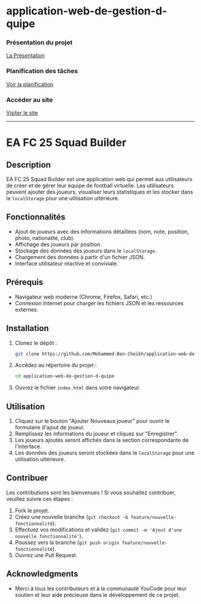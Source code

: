 # application-web-de-gestion-d-quipe

### Présentation du projet
[La Présentation](https://www.canva.com/design/DAGX3y7DDXI/Otu66PrUWTOWYkuU3aaPIg/edit?utm_content=DAGX3y7DDXI&utm_campaign=designshare&utm_medium=link2&utm_source=sharebutton)

### Planification des tâches
[Voir la planification](https://github.com/users/Mohammed-Ben-Cheikh/projects/9)

### Accéder au site
[Visiter le site](https://application-web-de-gestion-d-quipe.vercel.app/)

---

# EA FC 25 Squad Builder

## Description
EA FC 25 Squad Builder est une application web qui permet aux utilisateurs de créer et de gérer leur équipe de football virtuelle. Les utilisateurs peuvent ajouter des joueurs, visualiser leurs statistiques et les stocker dans le `localStorage` pour une utilisation ultérieure.

## Fonctionnalités
- Ajout de joueurs avec des informations détaillées (nom, note, position, photo, nationalité, club).
- Affichage des joueurs par position.
- Stockage des données des joueurs dans le `localStorage`.
- Chargement des données à partir d'un fichier JSON.
- Interface utilisateur réactive et conviviale.

## Prérequis
- Navigateur web moderne (Chrome, Firefox, Safari, etc.)
- Connexion Internet pour charger les fichiers JSON et les ressources externes.

## Installation
1. Clonez le dépôt :
   ```bash
   git clone https://github.com/Mohammed-Ben-Cheikh/application-web-de-gestion-d-quipe
   ```
2. Accédez au répertoire du projet :
   ```bash
   cd application-web-de-gestion-d-quipe
   ```
3. Ouvrez le fichier `index.html` dans votre navigateur.

## Utilisation
1. Cliquez sur le bouton "Ajouter Nouveaux joueur" pour ouvrir le formulaire d'ajout de joueur.
2. Remplissez les informations du joueur et cliquez sur "Enregistrer".
3. Les joueurs ajoutés seront affichés dans la section correspondante de l'interface.
4. Les données des joueurs seront stockées dans le `localStorage` pour une utilisation ultérieure.

## Contribuer
Les contributions sont les bienvenues ! Si vous souhaitez contribuer, veuillez suivre ces étapes :
1. Fork le projet.
2. Créez une nouvelle branche (`git checkout -b feature/nouvelle-fonctionnalité`).
3. Effectuez vos modifications et validez (`git commit -m 'Ajout d'une nouvelle fonctionnalité'`).
4. Poussez vers la branche (`git push origin feature/nouvelle-fonctionnalité`).
5. Ouvrez une Pull Request.

## Acknowledgments
- Merci à tous les contributeurs et à la communauté YouCode pour leur soutien et leur aide précieuse dans le développement de ce projet.